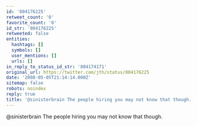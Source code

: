 ```yaml
---
id: '804176225'
retweet_count: '0'
favorite_count: '0'
id_str: '804176225'
retweeted: false
entities:
  hashtags: []
  symbols: []
  user_mentions: []
  urls: []
in_reply_to_status_id_str: '804174171'
original_url: https://twitter.com/jth/status/804176225
date: '2008-05-05T21:14:14.000Z'
sitemap: false
robots: noindex
reply: true
title: '@sinisterbrain The people hiring you may not know that though.'
---
```


@sinisterbrain The people hiring you may not know that though.